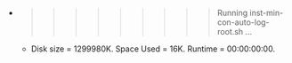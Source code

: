 * >>>>>>>>> Running inst-min-con-auto-log-root.sh ...
  * Disk size = 1299980K. Space Used = 16K. Runtime = 00:00:00:00.

